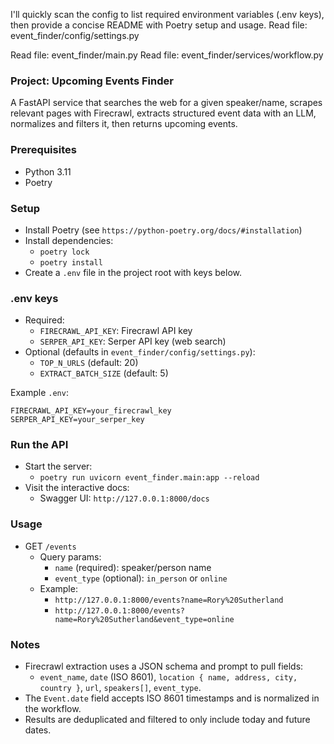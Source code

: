 I'll quickly scan the config to list required environment variables (.env keys), then provide a concise README with Poetry setup and usage.
Read file: event_finder/config/settings.py

Read file: event_finder/main.py
Read file: event_finder/services/workflow.py
### Project: Upcoming Events Finder

A FastAPI service that searches the web for a given speaker/name, scrapes relevant pages with Firecrawl, extracts structured event data with an LLM, normalizes and filters it, then returns upcoming events.

### Prerequisites
- Python 3.11
- Poetry

### Setup

- Install Poetry (see `https://python-poetry.org/docs/#installation`)
- Install dependencies:
  - `poetry lock`
  - `poetry install`
- Create a `.env` file in the project root with keys below.

### .env keys

- Required:
  - `FIRECRAWL_API_KEY`: Firecrawl API key
  - `SERPER_API_KEY`: Serper API key (web search)
- Optional (defaults in `event_finder/config/settings.py`):
  - `TOP_N_URLS` (default: 20)
  - `EXTRACT_BATCH_SIZE` (default: 5)

Example `.env`:
```
FIRECRAWL_API_KEY=your_firecrawl_key
SERPER_API_KEY=your_serper_key
```

### Run the API

- Start the server:
  - `poetry run uvicorn event_finder.main:app --reload`
- Visit the interactive docs:
  - Swagger UI: `http://127.0.0.1:8000/docs`

### Usage

- GET `/events`
  - Query params:
    - `name` (required): speaker/person name
    - `event_type` (optional): `in_person` or `online`
  - Example:
    - `http://127.0.0.1:8000/events?name=Rory%20Sutherland`
    - `http://127.0.0.1:8000/events?name=Rory%20Sutherland&event_type=online`

### Notes

- Firecrawl extraction uses a JSON schema and prompt to pull fields:
  - `event_name`, `date` (ISO 8601), `location { name, address, city, country }`, `url`, `speakers[]`, `event_type`.
- The `Event.date` field accepts ISO 8601 timestamps and is normalized in the workflow.
- Results are deduplicated and filtered to only include today and future dates.
